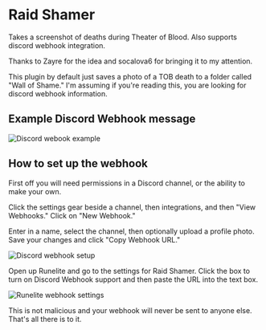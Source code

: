 # Raid Shamer
Takes a screenshot of deaths during Theater of Blood. Also supports discord webhook integration.

Thanks to Zayre for the idea and socalova6 for bringing it to my attention.

This plugin by default just saves a photo of a TOB death to a folder called "Wall of Shame." I'm assuming if you're reading this, you are looking for discord webhook information.

## Example Discord Webhook message

![Discord webook example](https://i.imgur.com/7mlQ2Pi.png)

## How to set up the webhook

First off you will need permissions in a Discord channel, or the ability to make your own. 

Click the settings gear beside a channel, then integrations, and then "View Webhooks." Click on "New Webhook."

Enter in a name, select the channel, then optionally upload a profile photo. Save your changes and click "Copy Webhook URL."

![Discord webhook setup](https://i.imgur.com/Y5kTDU4.png)

Open up Runelite and go to the settings for Raid Shamer. Click the box to turn on Discord Webhook support and then paste the URL into the text box. 

![Runelite webhook settings](https://i.imgur.com/v1XOjiM.png)

This is not malicious and your webhook will never be sent to anyone else. That's all there is to it.
